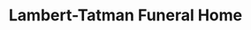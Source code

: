 ---
title: "Lambert-Tatman Funeral Home"
url: /parkersburg/lambert-tatman-funeral-home/
shop: funeral directors
---